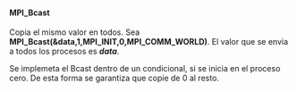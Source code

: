 #### MPI_Bcast ####
Copia el mismo valor en todos.
Sea **MPI_Bcast(&data,1,MPI_INIT,0,MPI_COMM_WORLD)**. El valor que se envia a todos los procesos es **_data_**.

Se implemeta el Bcast dentro de un condicional, si se inicia en el proceso cero. De esta forma se garantiza que copie de 0 al resto.

